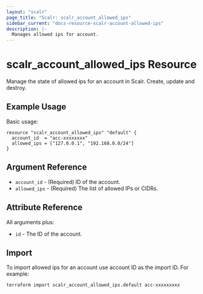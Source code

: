 ```yaml
---
layout: "scalr"
page_title: "Scalr: scalr_account_allowed_ips"
sidebar_current: "docs-resource-scalr-account-allowed-ips"
description: |-
  Manages allowed ips for account.
---
```


# scalr_account_allowed_ips Resource

Manage the state of allowed ips for an account in Scalr. Create, update and destroy.

## Example Usage

Basic usage:

```hcl
resource "scalr_account_allowed_ips" "default" {
  account_id  = "acc-xxxxxxxx"
  allowed_ips = ["127.0.0.1", "192.168.0.0/24"]
}
```

## Argument Reference

* `account_id` - (Required) ID of the account.
* `allowed_ips` - (Required) The list of allowed IPs or CIDRs.

## Attribute Reference

All arguments plus:

* `id` - The ID of the account.

## Import

To import allowed ips for an account use account ID as the import ID. For example:
```shell
terraform import scalr_account_allowed_ips.default acc-xxxxxxxxx
```
